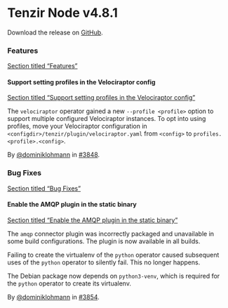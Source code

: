 # Tenzir Node v4.8.1

Download the release on [GitHub](https://github.com/tenzir/tenzir/releases/tag/v4.8.1).

### Features

[Section titled “Features”](#features)

#### Support setting profiles in the Velociraptor config

[Section titled “Support setting profiles in the Velociraptor config”](#support-setting-profiles-in-the-velociraptor-config)

The `velociraptor` operator gained a new `--profile <profile>` option to support multiple configured Velociraptor instances. To opt into using profiles, move your Velociraptor configuration in `<configdir>/tenzir/plugin/velociraptor.yaml` from `<config>` to `profiles.<profile>.<config>`.

By [@dominiklohmann](https://github.com/dominiklohmann) in [#3848](https://github.com/tenzir/tenzir/pull/3848).

### Bug Fixes

[Section titled “Bug Fixes”](#bug-fixes)

#### Enable the AMQP plugin in the static binary

[Section titled “Enable the AMQP plugin in the static binary”](#enable-the-amqp-plugin-in-the-static-binary)

The `amqp` connector plugin was incorrectly packaged and unavailable in some build configurations. The plugin is now available in all builds.

Failing to create the virtualenv of the `python` operator caused subsequent uses of the `python` operator to silently fail. This no longer happens.

The Debian package now depends on `python3-venv`, which is required for the `python` operator to create its virtualenv.

By [@dominiklohmann](https://github.com/dominiklohmann) in [#3854](https://github.com/tenzir/tenzir/pull/3854).
